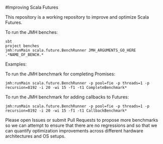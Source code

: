 #Improving Scala Futures

This repository is a working repository to improve and optimize Scala Futures.

To run the JMH benches:

```
sbt
project benches
jmh:runMain scala.future.BenchRunner JMH_ARGUMENTS_GO_HERE .*NAME_OF_BENCH.*
```

Examples:

To run the JMH benchmark for completing Promises:

```
jmh:runMain scala.future.BenchRunner -p pool=fie -p threads=1 -p recursion=8192 -i 20 -wi 15 -f1 -t1 CompleteBenchmark*
```

To run the JMH benchmark for adding callbacks to Futures:

```
jmh:runMain scala.future.BenchRunner -p pool=fie -p threads=1 -p recursion=8192 -i 20 -wi 15 -f1 -t1 CallbackBenchmark*
```

Please open Issues or submit Pull Requests to propose more benchmarks so we can attempt to ensure that there are no regressions and so that we can quantify optimization improvements across different hardware architectures and OS setups.
